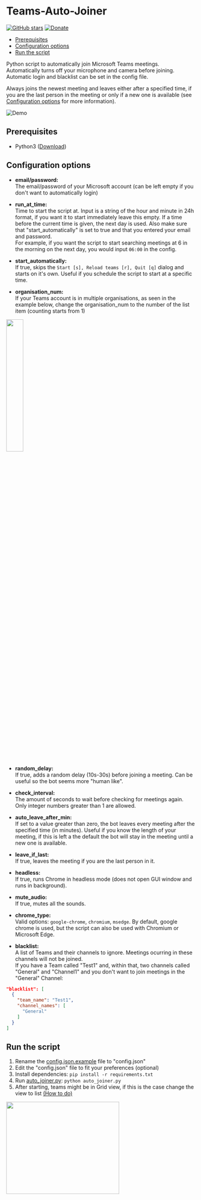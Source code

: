 
# Teams-Auto-Joiner  
[![GitHub stars](https://img.shields.io/github/stars/TobiasPankner/Teams-Auto-Joiner.svg?style=social&label=Star)](https://GitHub.com/TobiasPankner/Teams-Auto-Joiner/stargazers/)    [![Donate](https://img.shields.io/badge/Donate-PayPal-green.svg)](https://www.paypal.com/cgi-bin/webscr?cmd=_s-xclick&hosted_button_id=3TU2XDBK2JFU4&source=url)  


- [Prerequisites](#prerequisites)
-  [Configuration options](#configuration-options)
- [Run the script](#run-the-script)  

Python script to automatically join Microsoft Teams meetings.  
Automatically turns off your microphone and camera before joining. Automatic login and blacklist can be set in the config file.  
  
Always joins the newest meeting and leaves either after a specified time, if you are the last person in the meeting or only if a new one is available (see [Configuration options](#configuration-options) for more information).
  
![Demo](https://imgur.com/VQOJl8w.gif)

## Prerequisites  
  
 - Python3 ([Download](https://www.python.org/downloads/))  
   
## Configuration options  
  
- **email/password:**  
The email/password of your Microsoft account (can be left empty if you don't want to automatically login)  

- **run_at_time:**  
Time to start the script at. Input is a string of the hour and minute in 24h format, if you want it to start immediately leave this empty. 
If a time before the current time is given, the next day is used. Also make sure that "start_automatically" is set to true and that 
you entered your email and password.  
For example, if you want the script to start searching meetings at 6 in the morning on the next day, you would input `06:00` in the config.

- **start_automatically:**  
If true, skips the `Start [s], Reload teams [r], Quit [q]` dialog and starts on it's own. Useful if you schedule the script to start at a specific time.  

- **organisation_num:**     
If your Teams account is in multiple organisations, as seen in the example below, change the organisation_num to the number of the list item (counting starts from 1)  
<img width="30%" src="https://imgur.com/CWpK4wk.png">

- **random_delay:**  
If true, adds a random delay (10s-30s) before joining a meeting. Can be useful so the bot seems more "human like".  

- **check_interval:**  
The amount of seconds to wait before checking for meetings again. Only integer numbers greater than 1 are allowed.

- **auto_leave_after_min:**  
If set to a value greater than zero, the bot leaves every meeting after the specified time (in minutes). Useful if you know the length of your meeting, if this is left a the default the bot will stay in the meeting until a new one is available.

- **leave_if_last:**  
If true, leaves the meeting if you are the last person in it.

- **headless:**     
If true, runs Chrome in headless mode (does not open GUI window and runs in background).

- **mute_audio:**     
If true, mutes all the sounds.

- **chrome_type:**     
Valid options: `google-chrome`, `chromium`, `msedge`. By default, google chrome is used, but the script can also be used with Chromium or Microsoft Edge.

- **blacklist:**  
A list of Teams and their channels to ignore. Meetings ocurring in these channels will not be joined.  
If you have a Team called "Test1" and, within that, two channels called "General" and "Channel1" and you don't want to join meetings in the "General" Channel: 
```json
"blacklist": [  
  {  
    "team_name": "Test1",  
    "channel_names": [  
      "General"
    ]  
  }
]
```

## Run the script  
  
 1. Rename the [config.json.example](config.json.example) file to "config.json"  
 2. Edit the "config.json" file to fit your preferences (optional)  
 3. Install dependencies:   ```pip install -r requirements.txt``` 
 4. Run [auto_joiner.py](auto_joiner.py): `python auto_joiner.py`  
 5. After starting, teams might be in Grid view, if this is the case change the view to list [(How to do)](https://support.microsoft.com/en-us/office/view-and-organize-your-teams-b9dd0d8c-243a-43a4-9501-ec8017fec32e)   
<img src="https://i.imgur.com/GODoJYf.png?2" width="300" height="245" />
